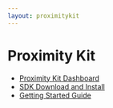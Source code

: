 ```yaml
---
layout: proximitykit
---
```


# Proximity Kit

* [Proximity Kit Dashboard](http://proximitykit.com/maps)
* [SDK Download and Install](http://proximitykit.com/download)
* [Getting Started Guide](gettingstarted)
